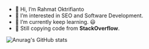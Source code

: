 - 👋 Hi, I’m Rahmat Oktrifianto
- 👀 I’m interested in SEO and Software Development.
- 🌱 I’m currently keep learning. 😃
- 🐊 Still copying code from **StackOverflow**.

![Anurag's GitHub stats](https://github-readme-stats.vercel.app/api?username=oktrifianto&show_icons=true&theme=radical)

<!---
oktrifianto/oktrifianto is a ✨ special ✨ repository because its `README.md` (this file) appears on your GitHub profile.
You can click the Preview link to take a look at your changes.
--->
